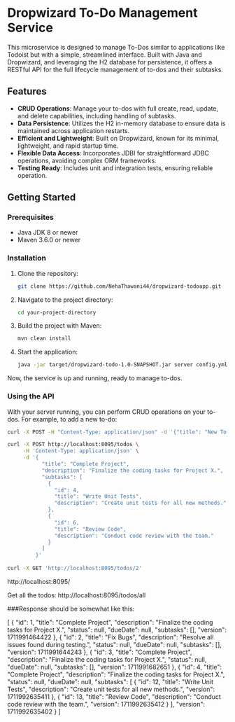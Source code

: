 # Dropwizard To-Do Management Service

This microservice is designed to manage To-Dos similar to applications like Todoist but with a simple, streamlined interface. Built with Java and Dropwizard, and leveraging the H2 database for persistence, it offers a RESTful API for the full lifecycle management of to-dos and their subtasks.

## Features

- **CRUD Operations**: Manage your to-dos with full create, read, update, and delete capabilities, including handling of subtasks.
- **Data Persistence**: Utilizes the H2 in-memory database to ensure data is maintained across application restarts.
- **Efficient and Lightweight**: Built on Dropwizard, known for its minimal, lightweight, and rapid startup time.
- **Flexible Data Access**: Incorporates JDBI for straightforward JDBC operations, avoiding complex ORM frameworks.
- **Testing Ready**: Includes unit and integration tests, ensuring reliable operation.

## Getting Started

### Prerequisites

- Java JDK 8 or newer
- Maven 3.6.0 or newer

### Installation

1. Clone the repository:
    ```bash
    git clone https://github.com/NehaThawani44/dropwizard-todoapp.git
    ```

2. Navigate to the project directory:
    ```bash
    cd your-project-directory
    ```

3. Build the project with Maven:
    ```bash
    mvn clean install
    ```

4. Start the application:
    ```bash
    java -jar target/dropwizard-todo-1.0-SNAPSHOT.jar server config.yml
    ```

Now, the service is up and running, ready to manage to-dos.

### Using the API

With your server running, you can perform CRUD operations on your to-dos. For example, to add a new to-do:

```bash
curl -X POST -H "Content-Type: application/json" -d '{"title": "New To-Do", "description": "Learn Dropwizard"}' http://localhost:8095/todos

curl -X POST http://localhost:8095/todos \
     -H 'Content-Type: application/json' \
     -d '{
           "title": "Complete Project",
           "description": "Finalize the coding tasks for Project X.",
           "subtasks": [
             {
               "id": 4,
               "title": "Write Unit Tests",
               "description": "Create unit tests for all new methods."
             },
             {
               "id": 6,
               "title": "Review Code",
               "description": "Conduct code review with the team."
             }
           ]
         }'
		 
curl -X GET 'http://localhost:8095/todos/2'		 
```
http://localhost:8095/

Get all the todos: http://localhost:8095/todos/all

###Response should be somewhat like this:

[
    {
        "id": 1,
        "title": "Complete Project",
        "description": "Finalize the coding tasks for Project X.",
        "status": null,
        "dueDate": null,
        "subtasks": [],
        "version": 1711991464422
    },
    {
        "id": 2,
        "title": "Fix Bugs",
        "description": "Resolve all issues found during testing.",
        "status": null,
        "dueDate": null,
        "subtasks": [],
        "version": 1711991644243
    },
    {
        "id": 3,
        "title": "Complete Project",
        "description": "Finalize the coding tasks for Project X.",
        "status": null,
        "dueDate": null,
        "subtasks": [],
        "version": 1711991682651
    },
    {
        "id": 4,
        "title": "Complete Project",
        "description": "Finalize the coding tasks for Project X.",
        "status": null,
        "dueDate": null,
        "subtasks": [
            {
                "id": 12,
                "title": "Write Unit Tests",
                "description": "Create unit tests for all new methods.",
                "version": 1711992635411
            },
            {
                "id": 13,
                "title": "Review Code",
                "description": "Conduct code review with the team.",
                "version": 1711992635412
            }
        ],
        "version": 1711992635402
    }
]
